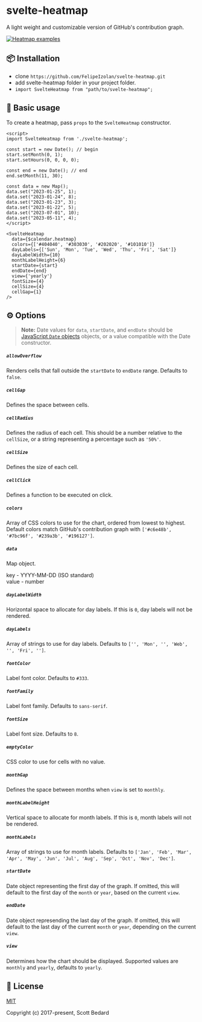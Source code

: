 # svelte-heatmap

A light weight and customizable version of GitHub's contribution graph.

[![Heatmap examples](https://user-images.githubusercontent.com/7980426/78958159-27d55280-7a9c-11ea-9b08-8b5d7df31d7a.png)](https://svelte-heatmap.netlify.app/)

## 📦 Installation

- clone `https://github.com/FelipeIzolan/svelte-heatmap.git`
- add svelte-heatmap folder in your project folder.
- `import SvelteHeatmap from "path/to/svelte-heatmap";`


## 🚀 Basic usage

To create a heatmap, pass `props` to the `SvelteHeatmap` constructor.

```svelte
<script>
import SvelteHeatmap from './svelte-heatmap';

const start = new Date(); // begin
start.setMonth(0, 1);
start.setHours(0, 0, 0, 0);

const end = new Date(); // end
end.setMonth(11, 30);

const data = new Map();
data.set("2023-01-25", 1);
data.set("2023-01-24", 8);
data.set("2023-01-23", 3);
data.set("2023-01-22", 5);
data.set("2023-07-01", 10);
data.set("2023-05-11", 4);
</script>

<SvelteHeatmap
  data={$calendar.heatmap}
  colors={['#404040', '#303030', '#202020', '#101010']}
  dayLabels={['Sun', 'Mon', 'Tue', 'Wed', 'Thu', 'Fri', 'Sat']}
  dayLabelWidth={10}
  monthLabelHeight={6}
  startDate={start}
  endDate={end}
  view={'yearly'}
  fontSize={4}
  cellSize={4}
  cellGap={1}
/>
```

## ⚙️ Options

> **Note:** Date values for `data`, `startDate`, and `endDate` should be [JavaScript `Date` objects](https://developer.mozilla.org/en-US/docs/Web/JavaScript/Reference/Global_Objects/Date) objects, or a value compatible with the Date constructor.

##### `allowOverflow`

Renders cells that fall outside the `startDate` to `endDate` range. Defaults to `false`.

##### `cellGap`

Defines the space between cells.

##### `cellRadius`

Defines the radius of each cell. This should be a number relative to the `cellSize`, or a string representing a percentage such as `'50%'`.

##### `cellSize`

Defines the size of each cell.

##### `cellClick`

Defines a function to be executed on click.

##### `colors`

Array of CSS colors to use for the chart, ordered from lowest to highest. Default colors match GitHub's contribution graph with `['#c6e48b', '#7bc96f', '#239a3b', '#196127']`.

##### `data`

Map object.

key - YYYY-MM-DD (ISO standard)\
value - number

##### `dayLabelWidth`

Horizontal space to allocate for day labels. If this is `0`, day labels will not be rendered.

##### `dayLabels`

Array of strings to use for day labels. Defaults to `['', 'Mon', '', 'Web', '', 'Fri', '']`.

##### `fontColor`

Label font color. Defaults to `#333`.

##### `fontFamily`

Label font family. Defaults to `sans-serif`.

##### `fontSize`

Label font size. Defaults to `8`.

##### `emptyColor`

CSS color to use for cells with no value.

##### `monthGap`

Defines the space between months when `view` is set to `monthly`.

##### `monthLabelHeight`

Vertical space to allocate for month labels. If this is `0`, month labels will not be rendered.

##### `monthLabels`

Array of strings to use for month labels. Defaults to `['Jan', 'Feb', 'Mar', 'Apr', 'May', 'Jun', 'Jul', 'Aug', 'Sep', 'Oct', 'Nov', 'Dec']`.

##### `startDate`

Date object representing the first day of the graph. If omitted, this will default to the first day of the `month` or `year`, based on the current `view`.

##### `endDate`

Date object represending the last day of the graph. If omitted, this will default to the last day of the current `month` or `year`, depending on the current `view`.

##### `view`

Determines how the chart should be displayed. Supported values are `monthly` and `yearly`, defaults to `yearly`.

## 📄 License

[MIT](https://github.com/scottbedard/svelte-heatmap/blob/master/LICENSE)

Copyright (c) 2017-present, Scott Bedard
